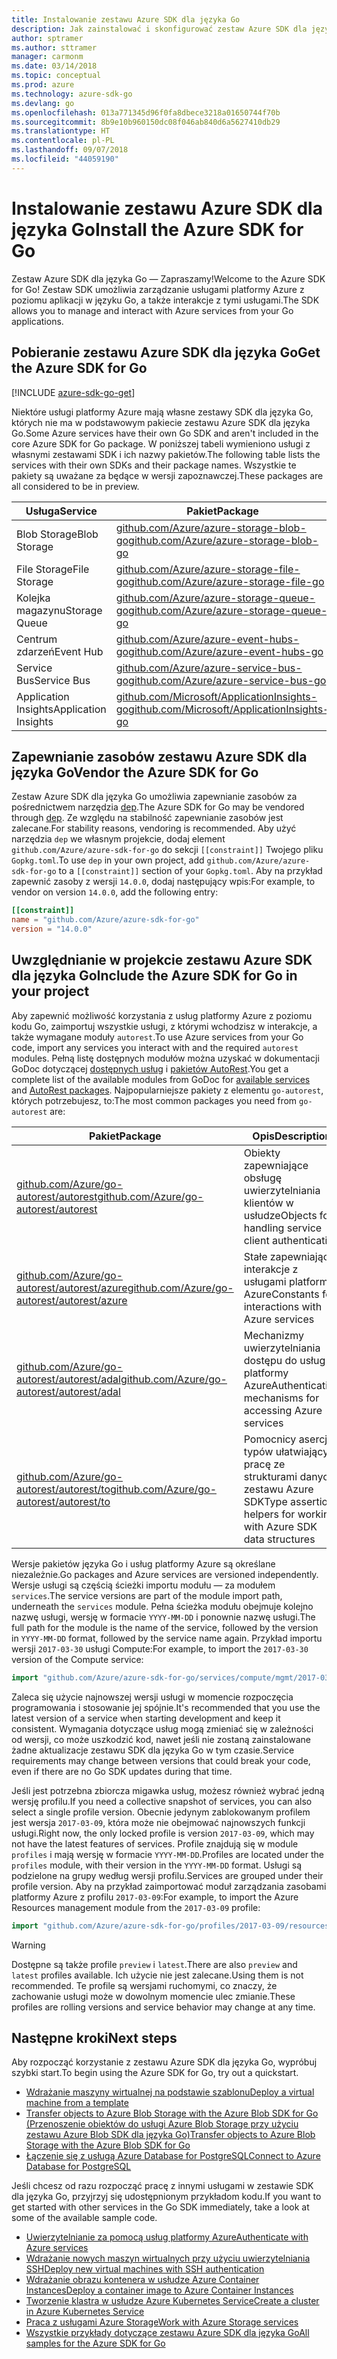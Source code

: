```yaml
---
title: Instalowanie zestawu Azure SDK dla języka Go
description: Jak zainstalować i skonfigurować zestaw Azure SDK dla języka Go oraz zapewnić w nim zasoby.
author: sptramer
ms.author: sttramer
manager: carmonm
ms.date: 03/14/2018
ms.topic: conceptual
ms.prod: azure
ms.technology: azure-sdk-go
ms.devlang: go
ms.openlocfilehash: 013a771345d96f0fa8dbece3218a01650744f70b
ms.sourcegitcommit: 8b9e10b960150dc08f046ab840d6a5627410db29
ms.translationtype: HT
ms.contentlocale: pl-PL
ms.lasthandoff: 09/07/2018
ms.locfileid: "44059190"
---
```

# <a name="install-the-azure-sdk-for-go"></a><span data-ttu-id="28195-103">Instalowanie zestawu Azure SDK dla języka Go</span><span class="sxs-lookup"><span data-stu-id="28195-103">Install the Azure SDK for Go</span></span>

<span data-ttu-id="28195-104">Zestaw Azure SDK dla języka Go — Zapraszamy!</span><span class="sxs-lookup"><span data-stu-id="28195-104">Welcome to the Azure SDK for Go!</span></span> <span data-ttu-id="28195-105">Zestaw SDK umożliwia zarządzanie usługami platformy Azure z poziomu aplikacji w języku Go, a także interakcje z tymi usługami.</span><span class="sxs-lookup"><span data-stu-id="28195-105">The SDK allows you to manage and interact with Azure services from your Go applications.</span></span>

## <a name="get-the-azure-sdk-for-go"></a><span data-ttu-id="28195-106">Pobieranie zestawu Azure SDK dla języka Go</span><span class="sxs-lookup"><span data-stu-id="28195-106">Get the Azure SDK for Go</span></span>

[!INCLUDE [azure-sdk-go-get](includes/azure-sdk-go-get.md)]

<span data-ttu-id="28195-107">Niektóre usługi platformy Azure mają własne zestawy SDK dla języka Go, których nie ma w podstawowym pakiecie zestawu Azure SDK dla języka Go.</span><span class="sxs-lookup"><span data-stu-id="28195-107">Some Azure services have their own Go SDK and aren't included in the core Azure SDK for Go package.</span></span> <span data-ttu-id="28195-108">W poniższej tabeli wymieniono usługi z własnymi zestawami SDK i ich nazwy pakietów.</span><span class="sxs-lookup"><span data-stu-id="28195-108">The following table lists the services with their own SDKs and their package names.</span></span> <span data-ttu-id="28195-109">Wszystkie te pakiety są uważane za będące w wersji zapoznawczej.</span><span class="sxs-lookup"><span data-stu-id="28195-109">These packages are all considered to be in preview.</span></span>

| <span data-ttu-id="28195-110">Usługa</span><span class="sxs-lookup"><span data-stu-id="28195-110">Service</span></span> | <span data-ttu-id="28195-111">Pakiet</span><span class="sxs-lookup"><span data-stu-id="28195-111">Package</span></span> |
|---------|---------|
| <span data-ttu-id="28195-112">Blob Storage</span><span class="sxs-lookup"><span data-stu-id="28195-112">Blob Storage</span></span> | [<span data-ttu-id="28195-113">github.com/Azure/azure-storage-blob-go</span><span class="sxs-lookup"><span data-stu-id="28195-113">github.com/Azure/azure-storage-blob-go</span></span>](https://github.com/Azure/azure-storage-blob-go) |
| <span data-ttu-id="28195-114">File Storage</span><span class="sxs-lookup"><span data-stu-id="28195-114">File Storage</span></span> | [<span data-ttu-id="28195-115">github.com/Azure/azure-storage-file-go</span><span class="sxs-lookup"><span data-stu-id="28195-115">github.com/Azure/azure-storage-file-go</span></span>](https://github.com/Azure/azure-storage-file-go) |
| <span data-ttu-id="28195-116">Kolejka magazynu</span><span class="sxs-lookup"><span data-stu-id="28195-116">Storage Queue</span></span> | [<span data-ttu-id="28195-117">github.com/Azure/azure-storage-queue-go</span><span class="sxs-lookup"><span data-stu-id="28195-117">github.com/Azure/azure-storage-queue-go</span></span>](https://github.com/Azure/azure-storage-queue-go) |
| <span data-ttu-id="28195-118">Centrum zdarzeń</span><span class="sxs-lookup"><span data-stu-id="28195-118">Event Hub</span></span> | [<span data-ttu-id="28195-119">github.com/Azure/azure-event-hubs-go</span><span class="sxs-lookup"><span data-stu-id="28195-119">github.com/Azure/azure-event-hubs-go</span></span>](https://github.com/Azure/azure-event-hubs-go) |
| <span data-ttu-id="28195-120">Service Bus</span><span class="sxs-lookup"><span data-stu-id="28195-120">Service Bus</span></span> | [<span data-ttu-id="28195-121">github.com/Azure/azure-service-bus-go</span><span class="sxs-lookup"><span data-stu-id="28195-121">github.com/Azure/azure-service-bus-go</span></span>](https://github.com/Azure/azure-service-bus-go) |
| <span data-ttu-id="28195-122">Application Insights</span><span class="sxs-lookup"><span data-stu-id="28195-122">Application Insights</span></span> | [<span data-ttu-id="28195-123">github.com/Microsoft/ApplicationInsights-go</span><span class="sxs-lookup"><span data-stu-id="28195-123">github.com/Microsoft/ApplicationInsights-go</span></span>](https://github.com/Microsoft/ApplicationInsights-go) |

## <a name="vendor-the-azure-sdk-for-go"></a><span data-ttu-id="28195-124">Zapewnianie zasobów zestawu Azure SDK dla języka Go</span><span class="sxs-lookup"><span data-stu-id="28195-124">Vendor the Azure SDK for Go</span></span>

<span data-ttu-id="28195-125">Zestaw Azure SDK dla języka Go umożliwia zapewnianie zasobów za pośrednictwem narzędzia [dep](https://github.com/golang/dep).</span><span class="sxs-lookup"><span data-stu-id="28195-125">The Azure SDK for Go may be vendored through [dep](https://github.com/golang/dep).</span></span> <span data-ttu-id="28195-126">Ze względu na stabilność zapewnianie zasobów jest zalecane.</span><span class="sxs-lookup"><span data-stu-id="28195-126">For stability reasons, vendoring is recommended.</span></span> <span data-ttu-id="28195-127">Aby użyć narzędzia `dep` we własnym projekcie, dodaj element `github.com/Azure/azure-sdk-for-go` do sekcji `[[constraint]]` Twojego pliku `Gopkg.toml`.</span><span class="sxs-lookup"><span data-stu-id="28195-127">To use `dep` in your own project, add `github.com/Azure/azure-sdk-for-go` to a `[[constraint]]` section of your `Gopkg.toml`.</span></span> <span data-ttu-id="28195-128">Aby na przykład zapewnić zasoby z wersji `14.0.0`, dodaj następujący wpis:</span><span class="sxs-lookup"><span data-stu-id="28195-128">For example, to vendor on version `14.0.0`, add the following entry:</span></span>

```toml
[[constraint]]
name = "github.com/Azure/azure-sdk-for-go"
version = "14.0.0"
```

## <a name="include-the-azure-sdk-for-go-in-your-project"></a><span data-ttu-id="28195-129">Uwzględnianie w projekcie zestawu Azure SDK dla języka Go</span><span class="sxs-lookup"><span data-stu-id="28195-129">Include the Azure SDK for Go in your project</span></span>

<span data-ttu-id="28195-130">Aby zapewnić możliwość korzystania z usług platformy Azure z poziomu kodu Go, zaimportuj wszystkie usługi, z którymi wchodzisz w interakcje, a także wymagane moduły `autorest`.</span><span class="sxs-lookup"><span data-stu-id="28195-130">To use Azure services from your Go code, import any services you interact with and the required `autorest` modules.</span></span>
<span data-ttu-id="28195-131">Pełną listę dostępnych modułów można uzyskać w dokumentacji GoDoc dotyczącej [dostępnych usług](https://godoc.org/github.com/Azure/azure-sdk-for-go) i [pakietów AutoRest](https://godoc.org/github.com/Azure/go-autorest).</span><span class="sxs-lookup"><span data-stu-id="28195-131">You get a complete list of the available modules from GoDoc for [available services](https://godoc.org/github.com/Azure/azure-sdk-for-go) and [AutoRest packages](https://godoc.org/github.com/Azure/go-autorest).</span></span> <span data-ttu-id="28195-132">Najpopularniejsze pakiety z elementu `go-autorest`, których potrzebujesz, to:</span><span class="sxs-lookup"><span data-stu-id="28195-132">The most common packages you need from `go-autorest` are:</span></span>

| <span data-ttu-id="28195-133">Pakiet</span><span class="sxs-lookup"><span data-stu-id="28195-133">Package</span></span> | <span data-ttu-id="28195-134">Opis</span><span class="sxs-lookup"><span data-stu-id="28195-134">Description</span></span> |
|---------|-------------|
| <span data-ttu-id="28195-135">[github.com/Azure/go-autorest/autorest][autorest]</span><span class="sxs-lookup"><span data-stu-id="28195-135">[github.com/Azure/go-autorest/autorest][autorest]</span></span> | <span data-ttu-id="28195-136">Obiekty zapewniające obsługę uwierzytelniania klientów w usłudze</span><span class="sxs-lookup"><span data-stu-id="28195-136">Objects for handling service client authentication</span></span> |
| <span data-ttu-id="28195-137">[github.com/Azure/go-autorest/autorest/azure][autorest/azure]</span><span class="sxs-lookup"><span data-stu-id="28195-137">[github.com/Azure/go-autorest/autorest/azure][autorest/azure]</span></span> | <span data-ttu-id="28195-138">Stałe zapewniające interakcje z usługami platformy Azure</span><span class="sxs-lookup"><span data-stu-id="28195-138">Constants for interactions with Azure services</span></span> |
| <span data-ttu-id="28195-139">[github.com/Azure/go-autorest/autorest/adal][autorest/adal]</span><span class="sxs-lookup"><span data-stu-id="28195-139">[github.com/Azure/go-autorest/autorest/adal][autorest/adal]</span></span> | <span data-ttu-id="28195-140">Mechanizmy uwierzytelniania dostępu do usług platformy Azure</span><span class="sxs-lookup"><span data-stu-id="28195-140">Authentication mechanisms for accessing Azure services</span></span> |
| <span data-ttu-id="28195-141">[github.com/Azure/go-autorest/autorest/to][autorest/to]</span><span class="sxs-lookup"><span data-stu-id="28195-141">[github.com/Azure/go-autorest/autorest/to][autorest/to]</span></span> | <span data-ttu-id="28195-142">Pomocnicy asercji typów ułatwiający pracę ze strukturami danych zestawu Azure SDK</span><span class="sxs-lookup"><span data-stu-id="28195-142">Type assertion helpers for working with Azure SDK data structures</span></span> |

[autorest]: https://godoc.org/github.com/Azure/go-autorest/autorest
[autorest/azure]: https://godoc.org/github.com/Azure/go-autorest/autorest/azure
[autorest/adal]: https://godoc.org/github.com/Azure/go-autorest/autorest/adal
[autorest/to]: https://godoc.org/github.com/Azure/go-autorest/autorest/to

<span data-ttu-id="28195-143">Wersje pakietów języka Go i usług platformy Azure są określane niezależnie.</span><span class="sxs-lookup"><span data-stu-id="28195-143">Go packages and Azure services are versioned independently.</span></span> <span data-ttu-id="28195-144">Wersje usługi są częścią ścieżki importu modułu — za modułem `services`.</span><span class="sxs-lookup"><span data-stu-id="28195-144">The service versions are part of the module import path, underneath the `services` module.</span></span> <span data-ttu-id="28195-145">Pełna ścieżka modułu obejmuje kolejno nazwę usługi, wersję w formacie `YYYY-MM-DD` i ponownie nazwę usługi.</span><span class="sxs-lookup"><span data-stu-id="28195-145">The full path for the module is the name of the service, followed by the version in `YYYY-MM-DD` format, followed by the service name again.</span></span> <span data-ttu-id="28195-146">Przykład importu wersji `2017-03-30` usługi Compute:</span><span class="sxs-lookup"><span data-stu-id="28195-146">For example, to import the `2017-03-30` version of the Compute service:</span></span>

```go
import "github.com/Azure/azure-sdk-for-go/services/compute/mgmt/2017-03-30/compute"
```

<span data-ttu-id="28195-147">Zaleca się użycie najnowszej wersji usługi w momencie rozpoczęcia programowania i stosowanie jej spójnie.</span><span class="sxs-lookup"><span data-stu-id="28195-147">It's recommended that you use the latest version of a service when starting development and keep it consistent.</span></span>
<span data-ttu-id="28195-148">Wymagania dotyczące usług mogą zmieniać się w zależności od wersji, co może uszkodzić kod, nawet jeśli nie zostaną zainstalowane żadne aktualizacje zestawu SDK dla języka Go w tym czasie.</span><span class="sxs-lookup"><span data-stu-id="28195-148">Service requirements may change between versions that could break your code, even if there are no Go SDK updates during that time.</span></span>

<span data-ttu-id="28195-149">Jeśli jest potrzebna zbiorcza migawka usług, możesz również wybrać jedną wersję profilu.</span><span class="sxs-lookup"><span data-stu-id="28195-149">If you need a collective snapshot of services, you can also select a single profile version.</span></span> <span data-ttu-id="28195-150">Obecnie jedynym zablokowanym profilem jest wersja `2017-03-09`, która może nie obejmować najnowszych funkcji usługi.</span><span class="sxs-lookup"><span data-stu-id="28195-150">Right now, the only locked profile is version `2017-03-09`, which may not have the latest features of services.</span></span> <span data-ttu-id="28195-151">Profile znajdują się w module `profiles` i mają wersję w formacie `YYYY-MM-DD`.</span><span class="sxs-lookup"><span data-stu-id="28195-151">Profiles are located under the `profiles` module, with their version in the `YYYY-MM-DD` format.</span></span> <span data-ttu-id="28195-152">Usługi są podzielone na grupy według wersji profilu.</span><span class="sxs-lookup"><span data-stu-id="28195-152">Services are grouped under their profile version.</span></span> <span data-ttu-id="28195-153">Aby na przykład zaimportować moduł zarządzania zasobami platformy Azure z profilu `2017-03-09`:</span><span class="sxs-lookup"><span data-stu-id="28195-153">For example, to import the Azure Resources management module from the `2017-03-09` profile:</span></span>

```go
import "github.com/Azure/azure-sdk-for-go/profiles/2017-03-09/resources/mgmt/resources"
```

> [!WARNING]
> <span data-ttu-id="28195-154">Dostępne są także profile `preview` i `latest`.</span><span class="sxs-lookup"><span data-stu-id="28195-154">There are also `preview` and `latest` profiles available.</span></span> <span data-ttu-id="28195-155">Ich użycie nie jest zalecane.</span><span class="sxs-lookup"><span data-stu-id="28195-155">Using them is not recommended.</span></span> <span data-ttu-id="28195-156">Te profile są wersjami ruchomymi, co znaczy, że zachowanie usługi może w dowolnym momencie ulec zmianie.</span><span class="sxs-lookup"><span data-stu-id="28195-156">These profiles are rolling versions and service behavior may change at any time.</span></span>

## <a name="next-steps"></a><span data-ttu-id="28195-157">Następne kroki</span><span class="sxs-lookup"><span data-stu-id="28195-157">Next steps</span></span>

<span data-ttu-id="28195-158">Aby rozpocząć korzystanie z zestawu Azure SDK dla języka Go, wypróbuj szybki start.</span><span class="sxs-lookup"><span data-stu-id="28195-158">To begin using the Azure SDK for Go, try out a quickstart.</span></span>

* [<span data-ttu-id="28195-159">Wdrażanie maszyny wirtualnej na podstawie szablonu</span><span class="sxs-lookup"><span data-stu-id="28195-159">Deploy a virtual machine from a template</span></span>](azure-sdk-go-qs-vm.md)
* [<span data-ttu-id="28195-160">Transfer objects to Azure Blob Storage with the Azure Blob SDK for Go (Przenoszenie obiektów do usługi Azure Blob Storage przy użyciu zestawu Azure Blob SDK dla języka Go)</span><span class="sxs-lookup"><span data-stu-id="28195-160">Transfer objects to Azure Blob Storage with the Azure Blob SDK for Go</span></span>](/azure/storage/blobs/storage-quickstart-blobs-go?toc=%2fgo%2fazure%2ftoc.json)
* [<span data-ttu-id="28195-161">Łączenie się z usługą Azure Database for PostgreSQL</span><span class="sxs-lookup"><span data-stu-id="28195-161">Connect to Azure Database for PostgreSQL</span></span>](/azure/postgresql/connect-go?toc=%2fgo%2fazure%2ftoc.json)

<span data-ttu-id="28195-162">Jeśli chcesz od razu rozpocząć pracę z innymi usługami w zestawie SDK dla języka Go, przyjrzyj się udostępnionym przykładom kodu.</span><span class="sxs-lookup"><span data-stu-id="28195-162">If you want to get started with other services in the Go SDK immediately, take a look at some of the available sample code.</span></span>

* [<span data-ttu-id="28195-163">Uwierzytelnianie za pomocą usług platformy Azure</span><span class="sxs-lookup"><span data-stu-id="28195-163">Authenticate with Azure services</span></span>](https://github.com/Azure-Samples/azure-sdk-for-go-samples/tree/master/iam)
* [<span data-ttu-id="28195-164">Wdrażanie nowych maszyn wirtualnych przy użyciu uwierzytelniania SSH</span><span class="sxs-lookup"><span data-stu-id="28195-164">Deploy new virtual machines with SSH authentication</span></span>](https://github.com/Azure-Samples/azure-sdk-for-go-samples/tree/master/compute)
* [<span data-ttu-id="28195-165">Wdrażanie obrazu kontenera w usłudze Azure Container Instances</span><span class="sxs-lookup"><span data-stu-id="28195-165">Deploy a container image to Azure Container Instances</span></span>](https://github.com/Azure-Samples/azure-sdk-for-go-samples/tree/master/containerinstance)
* [<span data-ttu-id="28195-166">Tworzenie klastra w usłudze Azure Kubernetes Service</span><span class="sxs-lookup"><span data-stu-id="28195-166">Create a cluster in Azure Kubernetes Service</span></span>](https://github.com/Azure-Samples/azure-sdk-for-go-samples/tree/master/containerservice)
* [<span data-ttu-id="28195-167">Praca z usługami Azure Storage</span><span class="sxs-lookup"><span data-stu-id="28195-167">Work with Azure Storage services</span></span>](https://github.com/Azure-Samples/azure-sdk-for-go-samples/tree/master/storage)
* [<span data-ttu-id="28195-168">Wszystkie przykłady dotyczące zestawu Azure SDK dla języka Go</span><span class="sxs-lookup"><span data-stu-id="28195-168">All samples for the Azure SDK for Go</span></span>](https://github.com/azure-samples/azure-sdk-for-go-samples)
